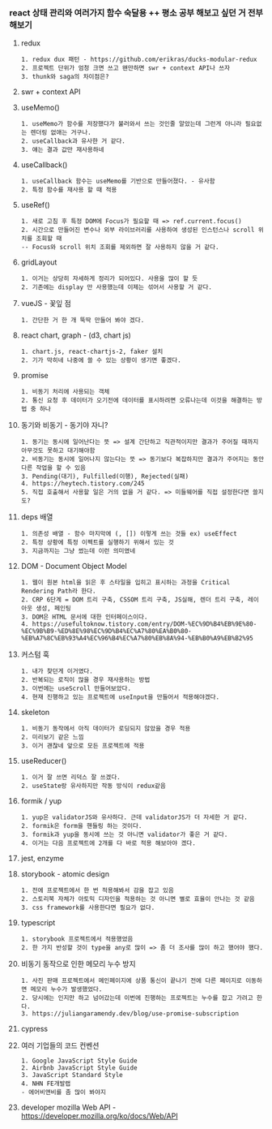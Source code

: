 ### react 상태 관리와 여러가지 함수 숙달용 ++ 평소 공부 해보고 싶던 거 전부 해보기

1.  redux

        1. redux dux 패턴 - https://github.com/erikras/ducks-modular-redux
        2. 프로젝트 단위가 엄청 크면 쓰고 왠만하면 swr + context API나 쓰자
        3. thunk와 saga의 차이점은?

2.  swr + context API

3.  useMemo()

        1. useMemo가 함수를 저장했다가 불러와서 쓰는 것인줄 알았는데 그런게 아니라 필요없는 렌더링 없애는 거구나.
        2. useCallback과 유사한 거 같다.
        3. 얘는 결과 값만 재사용하네

4.  useCallback()

        1. useCallback 함수는 useMemo를 기반으로 만들어졌다. - 유사함
        2. 특정 함수를 재사용 할 때 적용

5.  useRef()

        1. 새로 고침 후 특정 DOM에 Focus가 필요할 때 => ref.current.focus()
        2. 시간으로 만들어진 변수나 외부 라이브러리를 사용하여 생성된 인스턴스나 scroll 위치를 조회할 때
        -- Focus와 scroll 위치 조회를 제외하면 잘 사용하지 않을 거 같다.

6.  gridLayout

        1. 이거는 상당히 자세하게 정리가 되어있다. 사용을 많이 할 듯
        2. 기존에는 display 만 사용했는데 이제는 섞어서 사용할 거 같다.

7.  vueJS - 꽃잎 점

        1. 간단한 거 한 개 뚝딱 만들어 봐야 겠다.

8.  react chart, graph - (d3, chart js)

        1. chart.js, react-chartjs-2, faker 설치
        2. 기가 막히네 나중에 쓸 수 있는 상황이 생기면 좋겠다.

9.  promise

        1. 비동기 처리에 사용되는 객체
        2. 통신 요청 후 데이터가 오기전에 데이터를 표시하려면 오류나는데 이것을 해결하는 방법 중 하나

10. 동기와 비동기 - 동기야 자니?

        1. 동기는 동시에 일어난다는 뜻 => 설계 간단하고 직관적이지만 결과가 주어질 때까지 아무것도 못하고 대기해야함
        2. 비동기는 동시에 일어나지 않는다는 뜻 => 동기보다 복잡하지만 결과가 주어지는 동안 다른 작업을 할 수 있음
        3. Pending(대기), Fulfilled(이행), Rejected(실패)
        4. https://heytech.tistory.com/245
        5. 직접 호출해서 사용할 일은 거의 없을 거 같다. => 미들웨어를 직접 설정한다면 쓸지도?

11. deps 배열

        1. 의존성 배열 - 함수 마지막에 (, []) 이렇게 쓰는 것들 ex) useEffect
        2. 특정 상황에 특정 이펙트를 실행하기 위해서 있는 것
        3. 지금까지는 그냥 썼는데 이런 의미였네

12. DOM - Document Object Model

        1. 웹이 원본 html을 읽은 후 스타일을 입히고 표시하는 과정을 Critical Rendering Path라 한다.
        2. CRP 6단계 = DOM 트리 구축, CSSOM 트리 구축, JS실해, 렌더 트리 구축, 레이아웃 생성, 페인팅
        3. DOM은 HTML 문서에 대한 인터페이스이다.
        4. https://usefultoknow.tistory.com/entry/DOM-%EC%9D%B4%EB%9E%80-%EC%9B%B9-%ED%8E%98%EC%9D%B4%EC%A7%80%EA%B0%80-%EB%A7%8C%EB%93%A4%EC%96%B4%EC%A7%80%EB%8A%94-%EB%B0%A9%EB%B2%95

13. 커스텀 훅

        1. 내가 찾던게 이거였다.
        2. 반복되는 로직이 많을 경우 재사용하는 방법
        3. 이번에는 useScroll 만들어보았다.
        4. 현재 진행하고 있는 프로젝트에 useInput을 만들어서 적용해야겠다.

14. skeleton

        1. 비동기 동작에서 아직 데이터가 로딩되지 않았을 경우 적용
        2. 미리보기 같은 느낌
        3. 이거 괜찮네 앞으로 모든 프로젝트에 적용

15. useReducer()

        1. 이거 잘 쓰면 리덕스 잘 쓰겠다.
        2. useState랑 유사하지만 작동 방식이 redux같음

16. formik / yup

        1. yup은 validatorJS와 유사하다. 근데 validatorJS가 더 자세한 거 같다.
        2. formik은 form을 핸들링 하는 것이다.
        3. formik과 yup을 동시에 쓰는 것 아니면 validator가 좋은 거 같다.
        4. 이거는 다음 프로젝트에 2개를 다 바로 적용 해보아야 겠다.

17. jest, enzyme

18. storybook - atomic design

        1. 전에 프로젝트에서 한 번 적용해봐서 감을 잡고 있음
        2. 스토리북 자체가 아토믹 디자인을 적용하는 것 아니면 별로 효율이 안나는 것 같음
        3. css framework를 사용한다면 필요가 없다.

19. typescript

        1. storybook 프로젝트에서 적용했었음
        2. 한 가지 반성할 것이 type을 any로 많이 => 좀 더 조사를 많이 하고 했어야 했다.

20. 비동기 동작으로 인한 메모리 누수 방지

        1. 사진 판매 프로젝트에서 메인페이지에 상품 통신이 끝나기 전에 다른 페이지로 이동하면 메모리 누수가 발생했었다.
        2. 당시에는 인지만 하고 넘어갔는데 이번에 진행하는 프로젝트는 누수를 잡고 가려고 한다.
        3. https://juliangaramendy.dev/blog/use-promise-subscription

21. cypress

22. 여러 기업들의 코드 컨벤션

        1. Google JavaScript Style Guide
        2. Airbnb JavaScript Style Guide
        3. JavaScript Standard Style
        4. NHN FE개발랩
        - 에어비앤비를 좀 많이 봐야지

23. developer mozilla Web API - https://developer.mozilla.org/ko/docs/Web/API

